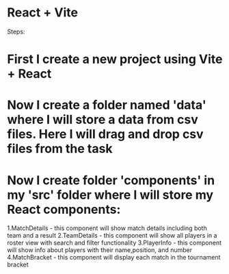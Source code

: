 # React + Vite
Steps:
# First I create a new project using Vite + React

# Now I create a folder named 'data' where I will store a data from csv files. Here I will drag and drop csv files from the task

# Now I create folder 'components' in my 'src' folder where I will store my React components:

1.MatchDetails - this component will show match details including both team and a result
2.TeamDetails - this component will show all players in a roster view with search and filter functionality
3.PlayerInfo - this component will show info about players with their name,position, and number
4.MatchBracket - this component will display each match in the tournament bracket
